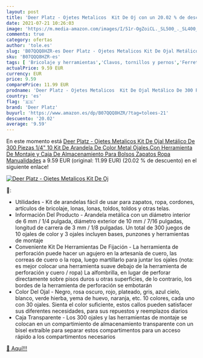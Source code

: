 ```yaml
---
layout: post
title: 'Deer Platz - Ojetes Metalicos  Kit De Oj con un 20.02 % de descuento'
date: 2021-07-21 10:26:03
image: 'https://m.media-amazon.com/images/I/51r-OgZoiCL._SL500_._SL400_.jpg'
comments: true
category: ofertas
author: 'tole.es'
slug: 'B07QQQ8HZR-es Deer Platz - Ojetes Metalicos Kit De Ojal Metálico De 300...'
sku: 'B07QQQ8HZR-es'
tags: [ 'Bricolaje y herramientas','Clavos, tornillos y pernos','Ferretería','Ojetes de metal','deer platz','zapatos', ]
actualPrice: 9.59 EUR
currency: EUR
price: 9.59
comparePrice: 11.99 EUR
prodname: 'Deer Platz - Ojetes Metalicos  Kit De Ojal Metálico De 300 Piezas 1/4" 10 Kit De Arandela De Color Metal Ojales.Con Herramienta De Montaje y Caja De Almacenamiento  Para Bolsos  Zapatos  Ropa  Manualidades'
country: 'es'
flag: '🇪🇸'
brand: 'Deer Platz'
buyurl: 'https://www.amazon.es/dp/B07QQQ8HZR/?tag=tolees-21'
descuento: '20.02'
average: '9.59'
---
```


En este momento está [Deer Platz - Ojetes Metalicos  Kit De Ojal Metálico De 300 Piezas 1/4" 10 Kit De Arandela De Color Metal Ojales.Con Herramienta De Montaje y Caja De Almacenamiento  Para Bolsos  Zapatos  Ropa  Manualidades](https://www.amazon.es/dp/B07QQQ8HZR/?tag=tolees-21) a 9.59 EUR (original: 11.99 EUR) (20.02 %  de descuento) en el siguiente enlace!

[![Deer Platz - Ojetes Metalicos  Kit De Oj](https://m.media-amazon.com/images/I/51r-OgZoiCL._SL500_._SL400_.jpg)](https://www.amazon.es/dp/B07QQQ8HZR/?tag=tolees-21)

🔎:

- Utilidades - Kit de arandelas fácil de usar para zapatos, ropa, cordones, artículos de bricolaje, lonas, lonas, toldos, toldos y otras telas.
- Información Del Producto - Arandela metálica con un diámetro interior de 6 mm / 1/4 pulgada, diámetro exterior de 10 mm / 7/16 pulgadas, longitud de carrera de 3 mm / 1/8 pulgadas. Un total de 300 juegos de 10 ojales de color y 3 ojales incluyen bases, punzones y herramientas de montaje
- Conveniente Kit De Herramientas De Fijación - La herramienta de perforación puede hacer un agujero en la artesanía de cuero, las correas de cuero o la ropa, luego martillarlo para juntar los ojales (nota: es mejor colocar una herramienta suave debajo de la herramienta de perforación y cuero / ropa) La alfombrilla, en lugar de perforar directamente sobre pisos duros u otras superficies, de lo contrario, los bordes de la herramienta de perforación se embotarán
- Color Del Ojal - Negro, rosa oscuro, rojo, plateado, gris, azul cielo, blanco, verde hierba, yema de huevo, naranja, etc. 10 colores, cada uno con 30 ojales. Sienta el color suficiente, estos callos pueden satisfacer sus diferentes necesidades, para sus repuestos y reemplazos diarios
- Caja Transparente - Los 300 ojales y las herramientas de montaje se colocan en un compartimiento de almacenamiento transparente con un bisel extraíble para separar estos compartimentos para un acceso rápido a los compartimentos necesarios

[🛒 Aquí!!!](https://www.amazon.es/dp/B07QQQ8HZR/?tag=tolees-21)
